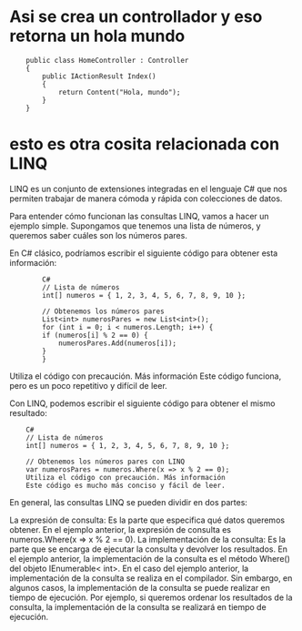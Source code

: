 # Asi se crea un controllador y eso retorna un hola mundo  
        public class HomeController : Controller
        {
            public IActionResult Index()
            {
                return Content("Hola, mundo");
            }
        }

# esto es otra cosita relacionada con LINQ
LINQ es un conjunto de extensiones integradas en el lenguaje C# que nos permiten trabajar de manera cómoda y rápida con colecciones de datos.

Para entender cómo funcionan las consultas LINQ, vamos a hacer un ejemplo simple. Supongamos que tenemos una lista de números, y queremos saber cuáles son los números pares.

En C# clásico, podríamos escribir el siguiente código para obtener esta información:

            C#
            // Lista de números
            int[] numeros = { 1, 2, 3, 4, 5, 6, 7, 8, 9, 10 };

            // Obtenemos los números pares
            List<int> numerosPares = new List<int>();
            for (int i = 0; i < numeros.Length; i++) {
            if (numeros[i] % 2 == 0) {
                numerosPares.Add(numeros[i]);
            }
            }
Utiliza el código con precaución. Más información
Este código funciona, pero es un poco repetitivo y difícil de leer.

Con LINQ, podemos escribir el siguiente código para obtener el mismo resultado:

        C#
        // Lista de números
        int[] numeros = { 1, 2, 3, 4, 5, 6, 7, 8, 9, 10 };

        // Obtenemos los números pares con LINQ
        var numerosPares = numeros.Where(x => x % 2 == 0);
        Utiliza el código con precaución. Más información
        Este código es mucho más conciso y fácil de leer.

En general, las consultas LINQ se pueden dividir en dos partes:

La expresión de consulta: Es la parte que especifica qué datos queremos obtener. En el ejemplo anterior, la expresión de consulta es numeros.Where(x => x % 2 == 0).
La implementación de la consulta: Es la parte que se encarga de ejecutar la consulta y devolver los resultados. En el ejemplo anterior, la implementación de la consulta es el método Where() del objeto IEnumerable< int>.
En el caso del ejemplo anterior, la implementación de la consulta se realiza en el compilador. Sin embargo, en algunos casos, la implementación de la consulta se puede realizar en tiempo de ejecución. Por ejemplo, si queremos ordenar los resultados de la consulta, la implementación de la consulta se realizará en tiempo de ejecución.